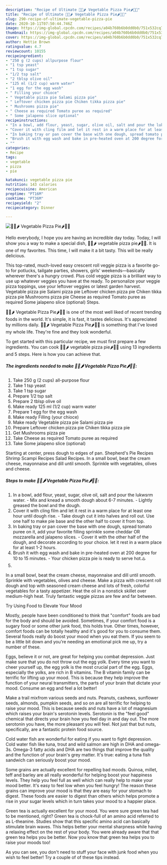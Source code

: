 ```yaml
---
description: "Recipe of Ultimate 🌽🍕🌶 Vegetable Pizza Pie🌶🍕🌽"
title: "Recipe of Ultimate 🌽🍕🌶 Vegetable Pizza Pie🌶🍕🌽"
slug: 290-recipe-of-ultimate-vegetable-pizza-pie
date: 2020-10-11T07:50:44.746Z
image: https://img-global.cpcdn.com/recipes/a04b760b6b0dd0b0/751x532cq70/🌽🍕🌶-vegetable-pizza-pie🌶🍕🌽-recipe-main-photo.jpg
thumbnail: https://img-global.cpcdn.com/recipes/a04b760b6b0dd0b0/751x532cq70/🌽🍕🌶-vegetable-pizza-pie🌶🍕🌽-recipe-main-photo.jpg
cover: https://img-global.cpcdn.com/recipes/a04b760b6b0dd0b0/751x532cq70/🌽🍕🌶-vegetable-pizza-pie🌶🍕🌽-recipe-main-photo.jpg
author: Hettie Brown
ratingvalue: 4.7
reviewcount: 10155
recipeingredient:
- "250 g (2 cups) allpurpose flour"
- "1 tsp yeast"
- "1 tsp sugar"
- "1/2 tsp salt"
- "2 tblsp olive oil"
- "125 ml (1/2 cup) warm water"
- "1 egg for the egg wash"
- " Filling your chioce"
- " Vegetable pizza pie Salami pizza pie"
- " Leftover chicken pizza pie Chiken tikka pizza pie"
- " Mushrooms pizza pie"
- " Cheese as required Tomato puree as required"
- " Some jalapeno slice optional"
recipeinstructions:
- "In a bowl, add flour, yeast, sugar, olive oil, salt and pour the lukwsrm water. Mix and knead a smooth dough about 6-7 minutes. Lightly greased the bowl and the dough."
- "Cover it with cling film and let it rest in a warm place for at least one hour until dough rise. Take dough cut it into halves and roll out. Use one half to make pie base and the other half to cover it from top."
- "In baking tray or pan cover the base with one dough, spread tomato puree on it, add your favorite filling sprinkle some cheddar OR mozzarella and jalapeno slices. Cover it with the other half of the dough, and decorate according to your choice. let it rest in a warm place for at least 1-2 hours."
- "Brush it with egg wash and bake in pre-heated oven at 200 degree for 10 to 15 minutes. Your chicken pizza pie is ready to serve hot.♨️"
- ""
categories:
- Recipe
tags:
- vegetable
- pizza
- pie

katakunci: vegetable pizza pie 
nutrition: 143 calories
recipecuisine: American
preptime: "PT16M"
cooktime: "PT36M"
recipeyield: "2"
recipecategory: Dinner

---
```



![🌽🍕🌶 Vegetable Pizza Pie🌶🍕🌽](https://img-global.cpcdn.com/recipes/a04b760b6b0dd0b0/751x532cq70/🌽🍕🌶-vegetable-pizza-pie🌶🍕🌽-recipe-main-photo.jpg)

Hello everybody, I hope you are having an incredible day today. Today, I will show you a way to make a special dish, 🌽🍕🌶 vegetable pizza pie🌶🍕🌽. It is one of my favorites. This time, I will make it a bit tasty. This will be really delicious.

This top-rated, much-loved easy crescent roll veggie pizza is a favorite go-to for potlucks, tailgate parties, showers, girls&#39; weekends—basically wherever there&#39;s a hungry crowd. Plus cold veggie pizza is a brilliant way to use up whatever veggies you have at the ready. To personalize your veggie pizza toppings, use your leftover veggies or latest garden harvest. Vegetable pizza pie Salami pizza pie Leftover chicken pizza pie Chiken tikka pizza pie Mushrooms pizza pie Cheese as required Tomato puree as required Some jalapeno slice (optional) Steps.

🌽🍕🌶 Vegetable Pizza Pie🌶🍕🌽 is one of the most well liked of recent trending foods in the world. It's simple, it is fast, it tastes delicious. It's appreciated by millions daily. 🌽🍕🌶 Vegetable Pizza Pie🌶🍕🌽 is something that I've loved my whole life. They're fine and they look wonderful.


To get started with this particular recipe, we must first prepare a few ingredients. You can cook 🌽🍕🌶 vegetable pizza pie🌶🍕🌽 using 13 ingredients and 5 steps. Here is how you can achieve that.

<!--inarticleads1-->

##### The ingredients needed to make 🌽🍕🌶 Vegetable Pizza Pie🌶🍕🌽:

1. Take 250 g (2 cups) all-purpose flour
1. Take 1 tsp yeast
1. Take 1 tsp sugar
1. Prepare 1/2 tsp salt
1. Prepare 2 tblsp olive oil
1. Make ready 125 ml (1/2 cup) warm water
1. Prepare 1 egg for the egg wash
1. Make ready  Filling (your chioce)
1. Make ready  Vegetable pizza pie Salami pizza pie
1. Prepare  Leftover chicken pizza pie Chiken tikka pizza pie
1. Get  Mushrooms pizza pie
1. Take  Cheese as required Tomato puree as required
1. Take  Some jalapeno slice (optional)


Starting at center, press dough to edges of pan. Shepherd&#39;s Pie Recipes Shrimp Scampi Recipes Salad Recipes. In a small bowl, beat the cream cheese, mayonnaise and dill until smooth. Sprinkle with vegetables, olives and cheese. 

<!--inarticleads2-->

##### Steps to make 🌽🍕🌶 Vegetable Pizza Pie🌶🍕🌽:

1. In a bowl, add flour, yeast, sugar, olive oil, salt and pour the lukwsrm water. - Mix and knead a smooth dough about 6-7 minutes. - Lightly greased the bowl and the dough.
1. Cover it with cling film and let it rest in a warm place for at least one hour until dough rise. - Take dough cut it into halves and roll out. Use one half to make pie base and the other half to cover it from top.
1. In baking tray or pan cover the base with one dough, spread tomato puree on it, add your favorite filling sprinkle some cheddar OR mozzarella and jalapeno slices. - Cover it with the other half of the dough, and decorate according to your choice. let it rest in a warm place for at least 1-2 hours.
1. Brush it with egg wash and bake in pre-heated oven at 200 degree for 10 to 15 minutes. - Your chicken pizza pie is ready to serve hot.♨️
1. 


In a small bowl, beat the cream cheese, mayonnaise and dill until smooth. Sprinkle with vegetables, olives and cheese. Make a pizza with crescent roll dough and top with seasoned cream cheese and lots of fresh, colorful vegetables for a tasty appetizer. Heat the oil in a nonstick skillet over medium-high heat. Truly fantastic veggie pizzas are few and far between. 

Try Using Food to Elevate Your Mood


Mostly, people have been conditioned to think that "comfort" foods are bad for the body and should be avoided. Sometimes, if your comfort food is a sugary food or some other junk food, this holds true. Other times, however, comfort foods can be totally healthy and it's good for you to consume them. Several foods really do boost your mood when you eat them. If you seem to be a little bit down and you're needing an emotional pick me up, try a number of these.

Eggs, believe it or not, are great for helping you combat depression. Just make sure that you do not throw out the egg yolk. Every time you want to cheer yourself up, the egg yolk is the most crucial part of the egg. Eggs, especially the yolks, are rich in B vitamins. The B vitamin family can be terrific for lifting up your mood. This is because they help improve the function of your neural transmitters, the parts of your brain that dictate your mood. Consume an egg and feel a lot better!

Make a trail mixfrom various seeds and nuts. Peanuts, cashews, sunflower seeds, almonds, pumpkin seeds, and so on are all terrific for helping to raise your mood. This is because seeds and nuts have a lot of magnesium which raises your brain's serotonin levels. Serotonin is the "feel good" chemical that directs your brain how you feel day in and day out. The more serotonin you have, the more pleasant you will feel. Not just that but nuts, specifically, are a fantastic protein food source.

Cold water fish are wonderful for eating if you want to fight depression. Cold water fish like tuna, trout and wild salmon are high in DHA and omega-3s. Omega-3 fatty acids and DHA are two things that improve the quality and the function of your brain's grey matter. It's true: eating a tuna fish sandwich can seriously boost your mood. 

Some grains are actually excellent for repelling bad moods. Quinoa, millet, teff and barley are all really wonderful for helping boost your happiness levels. They help you feel full as well which can really help to make your mood better. It's easy to feel low when you feel hungry! The reason these grains can improve your mood is that they are easy for your stomach to digest. These foods are easier to digest than others which helps promote a rise in your sugar levels which in turn takes your mood to a happier place.

Green tea is actually excellent for your mood. You were sure green tea had to be mentioned, right? Green tea is chock-full of an amino acid referred to as L-theanine. Studies show that this specific amino acid can basically stimulate brain waves. This helps better your mental sharpness while having a relaxing effect on the rest of your body. You were already aware that that green tea helps you be better. Now you know that green tea helps you to raise your moods too!

As you can see, you don't need to stuff your face with junk food when you wish to feel better! Try  a  couple of  of  these  tips  instead.

